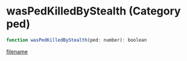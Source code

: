 # wasPedKilledByStealth (Category ped)

```js
function wasPedKilledByStealth(ped: number): boolean
```

[filename](wasPedKilledByStealth_m.md ':include')